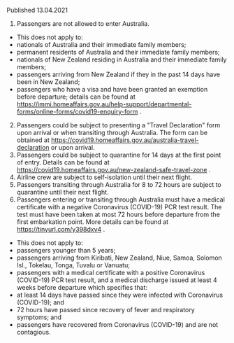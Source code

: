 Published 13.04.2021
1. Passengers are not allowed to enter Australia.
- This does not apply to:
- nationals of Australia and their immediate family members;
- permanent residents of Australia and their immediate family members;
- nationals of New Zealand residing in Australia and their immediate family members;
- passengers arriving from New Zealand if they in the past 14 days have been in New Zealand;
- passengers who have a visa and have been granted an exemption before departure; details can be found at <a href="https://immi.homeaffairs.gov.au/help-support/departmental-forms/online-forms/covid19-enquiry-form">https://immi.homeaffairs.gov.au/help-support/departmental-forms/online-forms/covid19-enquiry-form</a> .
2. Passengers could be subject to presenting a "Travel Declaration" form upon arrival or when transiting through Australia. The form can be obtained at <a href="https://covid19.homeaffairs.gov.au/australia-travel-declaration">https://covid19.homeaffairs.gov.au/australia-travel-declaration</a> or upon arrival. 
3. Passengers could be subject to quarantine for 14 days at the first point of entry. Details can be found at <a href="https://covid19.homeaffairs.gov.au/new-zealand-safe-travel-zone">https://covid19.homeaffairs.gov.au/new-zealand-safe-travel-zone</a> .
4. Airline crew are subject to self-isolation until their next flight.
5. Passengers transiting through Australia for 8 to 72 hours are subject to quarantine until their next flight.
6. Passengers entering or transiting through Australia must have a medical certificate with a negative Coronavirus (COVID-19) PCR test result. The test must have been taken at most 72 hours before departure from the first embarkation point. More details can be found at <a href="https://tinyurl.com/y398dxv4">https://tinyurl.com/y398dxv4</a> .
- This does not apply to:
- passengers younger than 5 years;
- passengers arriving from Kiribati, New Zealand, Niue, Samoa, Solomon Isl., Tokelau, Tonga, Tuvalu or Vanuatu;
- passengers with a medical certificate with a positive Coronavirus (COVID-19) PCR test result, and a medical discharge issued at least 4 weeks before departure which specifies that:
- at least 14 days have passed since they were infected with Coronavirus (COVID-19); and
- 72 hours have passed since recovery of fever and respiratory symptoms; and 
- passengers have recovered from Coronavirus (COVID-19) and are not contagious.

